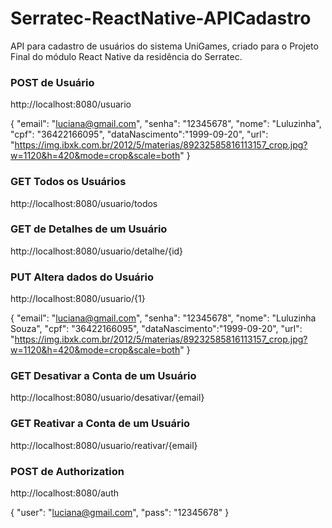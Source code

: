 # Serratec-ReactNative-APICadastro
API para cadastro de usuários do sistema UniGames,  criado para o Projeto Final do módulo React Native da residência do Serratec.


<h3>POST de Usuário</h3>
http://localhost:8080/usuario

{
	"email": "luciana@gmail.com",
	"senha": "12345678",
	"nome": "Luluzinha",
	"cpf": "36422166095",
	"dataNascimento":"1999-09-20",
	"url": "https://img.ibxk.com.br/2012/5/materias/89232585816113157_crop.jpg?w=1120&h=420&mode=crop&scale=both"
}


<h3>GET Todos os Usuários</h3>
http://localhost:8080/usuario/todos


<h3>GET de Detalhes de um Usuário</h3>
http://localhost:8080/usuario/detalhe/{id}


<h3>PUT Altera dados do Usuário</h3>
http://localhost:8080/usuario/{1}

{
	"email": "luciana@gmail.com",
	"senha": "12345678",
	"nome": "Luluzinha Souza",
	"cpf": "36422166095",
	"dataNascimento":"1999-09-20",
	"url": "https://img.ibxk.com.br/2012/5/materias/89232585816113157_crop.jpg?w=1120&h=420&mode=crop&scale=both"
}

<h3>GET Desativar a Conta de um Usuário</h3>
http://localhost:8080/usuario/desativar/{email}

<h3>GET Reativar a Conta de um Usuário</h3>
http://localhost:8080/usuario/reativar/{email}


<h3>POST de Authorization</h3>
http://localhost:8080/auth

{
	"user": "luciana@gmail.com",
	"pass": "12345678"
}
